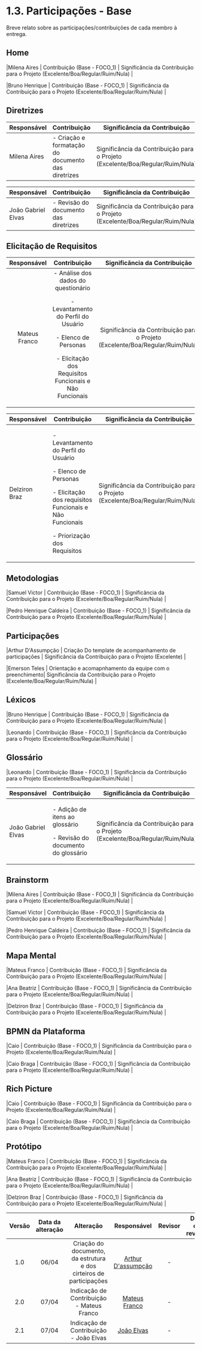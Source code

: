 # 1.3. Participações - Base

Breve relato sobre as participações/contribuições de cada membro à entrega.

## Home

|Milena Aires | Contribuição (Base - FOCO_1) | Significância da Contribuição para o Projeto (Excelente/Boa/Regular/Ruim/Nula) |

|Bruno Henrique | Contribuição (Base - FOCO_1) | Significância da Contribuição para o Projeto (Excelente/Boa/Regular/Ruim/Nula) |

## Diretrizes

| Responsável  | Contribuição                                       | Significância da Contribuição                                                  |
| ------------ | -------------------------------------------------- | ------------------------------------------------------------------------------ |
| Milena Aires | - Criação e formatação do documento das diretrizes | Significância da Contribuição para o Projeto (Excelente/Boa/Regular/Ruim/Nula) |

| Responsável        | Contribuição                          | Significância da Contribuição                                                  |
| ------------------ | ------------------------------------- | ------------------------------------------------------------------------------ |
| João Gabriel Elvas | - Revisão do documento das diretrizes | Significância da Contribuição para o Projeto (Excelente/Boa/Regular/Ruim/Nula) |

## Elicitação de Requisitos

|  Responsável  |                                                                                  Contribuição                                                                                   |                         Significância da Contribuição                          |
| :-----------: | :-----------------------------------------------------------------------------------------------------------------------------------------------------------------------------: | :----------------------------------------------------------------------------: |
| Mateus Franco | - Análise dos dados do questionário <p> - Levantamento do Perfil do Usuário </p> <p> - Elenco de Personas </p> <p> - Elicitação dos Requisitos Funcionais e Não Funcionais </p> | Significância da Contribuição para o Projeto (Excelente/Boa/Regular/Ruim/Nula) |

| Responsável   | Contribuição                                                                                                                                                             | Significância da Contribuição                                                  |
| ------------- | ------------------------------------------------------------------------------------------------------------------------------------------------------------------------ | ------------------------------------------------------------------------------ |
| Delziron Braz | <p> - Levantamento do Perfil do Usuário </p> <p> - Elenco de Personas </p> - Elicitação dos requisitos Funcionais e Não Funcionais <p> - Priorização dos Requisitos </p> | Significância da Contribuição para o Projeto (Excelente/Boa/Regular/Ruim/Nula) |

## Metodologias

|Samuel Victor | Contribuição (Base - FOCO_1) | Significância da Contribuição para o Projeto (Excelente/Boa/Regular/Ruim/Nula) |

|Pedro Henrique Caldeira | Contribuição (Base - FOCO_1) | Significância da Contribuição para o Projeto (Excelente/Boa/Regular/Ruim/Nula) |

## Participações

|Arthur D'Assumpção | Criação Do template de acompanhamento de participações | Significância da Contribuição para o Projeto (Excelente) |

|Emerson Teles | Orientação e acomapnhamento da equipe com o preenchimento| Significância da Contribuição para o Projeto (Excelente/Boa/Regular/Ruim/Nula) |

## Léxicos

|Bruno Henrique | Contribuição (Base - FOCO_1) | Significância da Contribuição para o Projeto (Excelente/Boa/Regular/Ruim/Nula) |

|Leonardo | Contribuição (Base - FOCO_1) | Significância da Contribuição para o Projeto (Excelente/Boa/Regular/Ruim/Nula) |

## Glossário

|Leonardo | Contribuição (Base - FOCO_1) | Significância da Contribuição para o Projeto (Excelente/Boa/Regular/Ruim/Nula) |

| Responsável        | Contribuição                                                                         | Significância da Contribuição                                                  |
| ------------------ | ------------------------------------------------------------------------------------ | ------------------------------------------------------------------------------ |
| João Gabriel Elvas | <p> - Adição de itens ao glossário </p> <p> - Revisão do documento do glossário </p> | Significância da Contribuição para o Projeto (Excelente/Boa/Regular/Ruim/Nula) |

## Brainstorm

|Milena Aires | Contribuição (Base - FOCO_1) | Significância da Contribuição para o Projeto (Excelente/Boa/Regular/Ruim/Nula) |

|Samuel Victor | Contribuição (Base - FOCO_1) | Significância da Contribuição para o Projeto (Excelente/Boa/Regular/Ruim/Nula) |

|Pedro Henrique Caldeira | Contribuição (Base - FOCO_1) | Significância da Contribuição para o Projeto (Excelente/Boa/Regular/Ruim/Nula) |

## Mapa Mental

|Mateus Franco | Contribuição (Base - FOCO_1) | Significância da Contribuição para o Projeto (Excelente/Boa/Regular/Ruim/Nula) |

|Ana Beatriz | Contribuição (Base - FOCO_1) | Significância da Contribuição para o Projeto (Excelente/Boa/Regular/Ruim/Nula) |

|Delziron Braz | Contribuição (Base - FOCO_1) | Significância da Contribuição para o Projeto (Excelente/Boa/Regular/Ruim/Nula) |

## BPMN da Plataforma

|Caio | Contribuição (Base - FOCO_1) | Significância da Contribuição para o Projeto (Excelente/Boa/Regular/Ruim/Nula) |

|Caio Braga | Contribuição (Base - FOCO_1) | Significância da Contribuição para o Projeto (Excelente/Boa/Regular/Ruim/Nula) |

## Rich Picture

|Caio | Contribuição (Base - FOCO_1) | Significância da Contribuição para o Projeto (Excelente/Boa/Regular/Ruim/Nula) |

|Caio Braga | Contribuição (Base - FOCO_1) | Significância da Contribuição para o Projeto (Excelente/Boa/Regular/Ruim/Nula) |

## Protótipo

|Mateus Franco | Contribuição (Base - FOCO_1) | Significância da Contribuição para o Projeto (Excelente/Boa/Regular/Ruim/Nula) |

|Ana Beatriz | Contribuição (Base - FOCO_1) | Significância da Contribuição para o Projeto (Excelente/Boa/Regular/Ruim/Nula) |

|Delziron Braz | Contribuição (Base - FOCO_1) | Significância da Contribuição para o Projeto (Excelente/Boa/Regular/Ruim/Nula) |

| Versão | Data da alteração |                              Alteração                              |                    Responsável                     | Revisor | Data de revisão |
| :----: | :---------------: | :-----------------------------------------------------------------: | :------------------------------------------------: | :-----: | :-------------: |
|  1.0   |       06/04       | Criação do documento, da estrutura e dos cirteiros de participações | [Arthur D'assumpção](https://github.com/ArtAssLou) |    -    |        -        |
|  2.0   |       07/04       |              Indicação de Contribuição - Mateus Franco              |   [Mateus Franco](https://github.com/Mateusvff)    |    -    |        -        |
|  2.1   |       07/04       |               Indicação de Contribuição - João Elvas                |    [João Elvas](https://github.com/JoaoGElvas)     |    -    |        -        |
